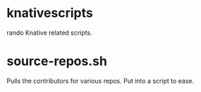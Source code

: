 # knativescripts
rando Knative related scripts.

# source-repos.sh

Pulls the contributors for various repos. Put into a script to ease.
